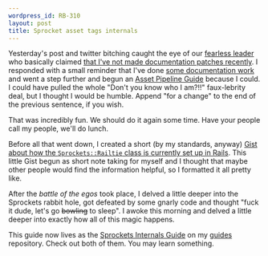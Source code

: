 ```yaml
--- 
wordpress_id: RB-310
layout: post
title: Sprocket asset tags internals
---
```


Yesterday's post and twitter bitching caught the eye of our <a href='http://twitter.com/dhh'>fearless leader</a> who basically claimed <a href='https://twitter.com/#!/dhh/status/81987522766450688'>that I've not made documentation patches recently</a>. I responded with a small reminder that I've done <a href='https://twitter.com/ryanbigg/status/81988004947828736'>some documentation work</a> and went a step further and begun an <a href='http://ryanbigg.com/guides/asset_pipeline.html'>Asset Pipeline Guide</a> because I could. I could have pulled the whole "Don't you know who I am?!!" faux-lebrity deal, but I thought I would be humble. Append "for a change" to the end of the previous sentence, if you wish.

That was incredibly fun. We should do it again some time. Have your people call my people, we'll do lunch.

Before all that went down, I created a short (by my standards, anyway) <a href='https://gist.github.com/1032696'>Gist about how the `Sprockets::Railtie` class is currently set up in Rails</a>. This little Gist begun as short note taking for myself and I thought that maybe other people would find the information helpful, so I formatted it all pretty like.

After the *battle of the egos* took place, I delved a little deeper into the Sprockets rabbit hole, got defeated by some gnarly code and thought "fuck it dude, let's go <s>bowling</s> to sleep". I awoke this morning and delved a little deeper into exactly how all of this magic happens.

This guide now lives as the <a href='https://github.com/radar/guides/blob/master/sprockets.md'>Sprockets Internals Guide</a> on my <a href='http://github.com/radar/guides'>guides</a> repository. Check out both of them. You may learn something.